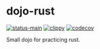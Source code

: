# dojo-rust

[![status-main](https://github.com/nsuthison/dojo-rust/actions/workflows/status-main.yml/badge.svg)](https://github.com/nsuthison/dojo-rust/actions/workflows/status-main.yml)
[![clippy](https://github.com/nsuthison/dojo-rust/actions/workflows/clippy.yml/badge.svg)](https://github.com/nsuthison/dojo-rust/actions/workflows/clippy.yml)
[![codecov](https://codecov.io/gh/nsuthison/dojo-rust/branch/main/graph/badge.svg?token=S5IOOVLINS)](https://codecov.io/gh/nsuthison/dojo-rust)

Small dojo for practicing rust.
